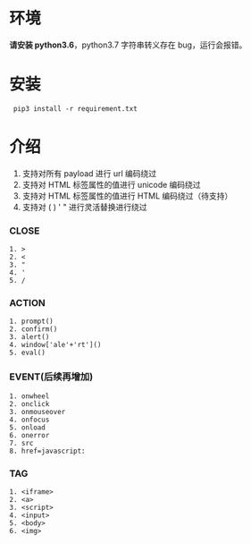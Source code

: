 # 环境
**请安装 python3.6**，python3.7 字符串转义存在 bug，运行会报错。

# 安装
`
pip3 install -r requirement.txt`

# 介绍

1. 支持对所有 payload 进行 url 编码绕过
2. 支持对 HTML 标签属性的值进行 unicode 编码绕过
3. 支持对 HTML 标签属性的值进行 HTML 编码绕过（待支持）
4. 支持对 ( ) ' " 进行灵活替换进行绕过

### CLOSE
```
1. >
2. <
3. "
4. '
5. /
```

### ACTION
```
1. prompt()
2. confirm()
3. alert()
4. window['ale'+'rt']()
5. eval()
```
### EVENT(后续再增加)
```
1. onwheel
2. onclick
3. onmouseover
4. onfocus
5. onload
6. onerror
7. src
8. href=javascript:
```
### TAG
```
1. <iframe>
2. <a>
3. <script>
4. <input>
5. <body>
6. <img>
```